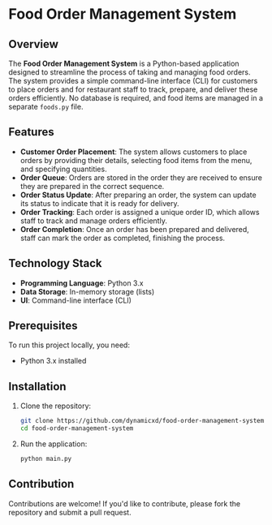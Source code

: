 # Food Order Management System

## Overview

The **Food Order Management System** is a Python-based application designed to streamline the process of taking and managing food orders. The system provides a simple command-line interface (CLI) for customers to place orders and for restaurant staff to track, prepare, and deliver these orders efficiently. No database is required, and food items are managed in a separate `foods.py` file.

## Features

- **Customer Order Placement**: The system allows customers to place orders by providing their details, selecting food items from the menu, and specifying quantities.
- **Order Queue**: Orders are stored in the order they are received to ensure they are prepared in the correct sequence.
- **Order Status Update**: After preparing an order, the system can update its status to indicate that it is ready for delivery.
- **Order Tracking**: Each order is assigned a unique order ID, which allows staff to track and manage orders efficiently.
- **Order Completion**: Once an order has been prepared and delivered, staff can mark the order as completed, finishing the process.

## Technology Stack

- **Programming Language**: Python 3.x
- **Data Storage**: In-memory storage (lists)
- **UI**: Command-line interface (CLI)

## Prerequisites

To run this project locally, you need:

- Python 3.x installed

## Installation

1. Clone the repository:

   ```bash
   git clone https://github.com/dynamicxd/food-order-management-system.git
   cd food-order-management-system
   ```
2. Run the application:
   ```bash
   python main.py
   ```
## Contribution
Contributions are welcome! If you'd like to contribute, please fork the repository and submit a pull request.
